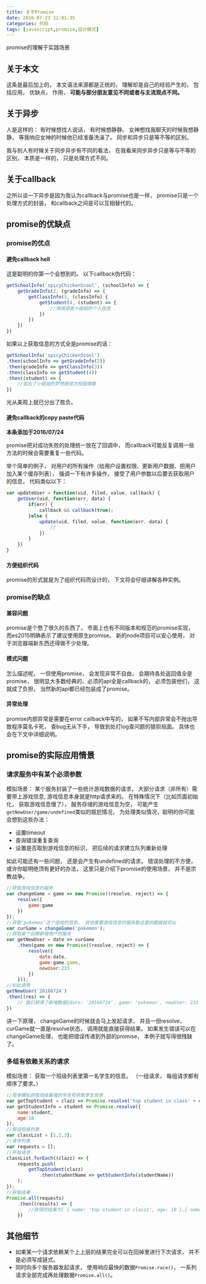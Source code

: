 ```yaml
---
title: 关于Promise
date: 2016-07-23 12:01:35
categories: 代码
tags: [javascript,promise,设计模式]
---
```

promise的理解于实践场景
<!--more-->
## 关于本文
这条是最后加上的， 本文语法来源都是正统的， 理解却是自己的经验产生的， 包括应用， 优缺点， 作用， **可能与部分朋友意见不同或者与主流观点不同。** 

## 关于异步
人是这样的： 有时候想找人说话， 有时候想静静。
女神想找我聊天的时候我想静静， 等我响应女神的时候他已经准备洗澡了。 同步和异步只是等不等的区别。

我与别人有时候关于同步异步有不同的看法， 在我看来同步异步只是等与不等的区别， 本质是一样的， 只是处理方式不同。

## 关于callback
之所以谈一下异步是因为我认为callback与promise也是一样， promise只是一个处理方式的封装， 和callback之间是可以互相替代的。

## promise的优缺点

### promise的优点

#### 避免callback hell

这是聪明的你第一个会想到的。
以下callback伪代码：
```js
getSchoolInfo('spicyChickenScool', (schoolInfo) => {
    getGradeInfo(2, (gradeInfo) => {
        getClassInfo(3, (classInfo) {
            getStudent(4, (student) => {
                //悄悄调查小姐姐的个人信息
            })
        })
    })
})
```
如果以上获取信息的方式全是promise的话：
```js
getSchoolInfo('spicyChickenScool')
.then(schoolInfo => getGradeInfo(2))
.then(gradeInfo => getClassInfo(3))
.then(classInfo => getStudent(4))
.then((student) => {
	//查出了小姐姐的梦想是成为校园偶像
})
```
光从美观上就已分出了胜负。

#### 避免callback的copy paste代码

**本条添加于2016/07/24**

promise把对成功失败的处理统一放在了回调中， 而callback可能反复调用一些方法的时候会需要重复一些代码。

举个简单的例子， 对用户的所有操作（给用户设置权限、更新用户数据、把用户加入某个缓存列表）， 强调一下有许多操作， 接受了用户参数以后要去获取用户的信息， 代码类似以下：

```js
var updateUser = function(uid, filed, value, callback) {
    getUser(uid, function(err, data) {
        if(err) {
            callback && callback(true);
        }else {
            update(uid, filed, value, function(err, data) {
                //
            })
        }
    })		
}
```

#### 方便组织代码

promise的形式就是为了组织代码而设计的， 下文将会仔细讲解各种实例。

### promise的缺点

#### 兼容问题

promise是个憋了很久的东西了， 市面上也有不同版本和规范的promise实现， 而es2015明确表示了建议使用原生promise。
新的node项目可以安心使用， 对于浏览器端新东西还得做不少处理。
	
#### 模式问题

怎么描述呢， 一但使用promise， 会发现非常不自由， 会期待各处返回值全是promise， 很明显大多数经典的、必须的api全是callback的， 必须包装他们， 这就成了负担， 当然新的api都已经包装成了promise。

#### 异常处理

promise内部异常是需要在error callback中写的， 如果不写内部异常会不抛出导致程序莫名卡死， 查bug无从下手， 导致到处打log查问题的狼狈局面。
具体也会在下文中详细说明。

## promise的实际应用情景

### 请求服务中有某个必须参数
模拟场景： 某个服务封装了一些统计游戏数据的请求， 大部分请求（非所有）需要带上游戏信息, 游戏信息本身就是http请求来的。
在特殊情况下（比如页面初始化， 获取游戏信息慢了）， 服务存储的游戏信息为空， 可能产生 ``getNewUser/game/undefined``类似的尴尬情况， 为处理类似情况，聪明的你可能会想到这些办法：
+ 设置timeout
+ 查询错误重复查询
+ 设置是否取到游戏信息的标识， 把后续的请求建立队列重新处理

如此可能还有一些问题， 还是会产生有undefined的请求， 错误处理的不方便， 或许你聪明绝顶有更好的办法， 这里只是介绍下promise的使用场景， 并不是宗教战争。

```js
//获取游戏信息的服务
var changeGame = game => new Promise((resolve, reject) => {
    resolve({
        game:game
    })
});
//获取‘pokemon’这个游戏的信息， 其他需要游戏信息的服务取这里的数据就可以
var curGame = changeGame('pokemon');
//获取某个日期新增用户的服务
var getNewUser = date => curGame
    .then(game => new Promise((resolve, reject) => {
        resolve({
            date:date,
            game:game.game,
            newUser:233
        })
    }));
//如此调用
getNewUser('20160724')
.then((res) => {
    // 我们获得了新增数据{date: '20160724', game: 'pokemon', newUser: 233 }
})
```
讲一下原理， changeGame的时候就会马上发起请求， 并且一但resolve，curGame就一直是resolve状态， 调用就能直接获得结果。
如果发生错误可以在changeGame处理， 也能把错误传递到外部的promise， 本例子就写得很残缺了。

### 多组有依赖关系的请求

模拟场景： 获取一个班级列表里第一名学生的信息。 （一组请求， 每组请求都有顺序了要求。）

```js
//简单模拟获取班级最强的学生和获取学生信息
var getTopStudent = clazz => Promise.resolve('top student in class' + clazz);
var getStudentInfo = student => Promise.resolve({
    name:student,
    age:18
});
//假设班级列表
var classList = [1,2,3];
//请求列表
var requests = [];
//开始请求
classList.forEach((clazz) => {
    requests.push(
        getTopStudent(clazz)
            .then(studentName => getStudentInfo(studentName))
    );
});
//获取结果
Promise.all(requests)
    .then((results) => {
        //获得的结果为[ { name: 'top student in class1', age: 18 },{ name: 'top student in class2', age: 18 },{ name: 'top student in class3', age: 18 } ]
    })
```

## 其他细节

+ 如果某一个请求依赖某个上上层的结果完全可以在回掉里进行下次请求， 并不是必须写成链式。
+ 同时向多个服务器发起请求， 使用响应最快的数据``Promise.race()``， 一系列请求全部完成再处理数据``Promise.all()``。


